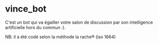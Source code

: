 # vince_bot
C'est un bot qui va égailler votre salon de discussion par son intelligence artificielle hors du commun :).

NB: il a été codé selon la méthode la rache® (iso 1664)
